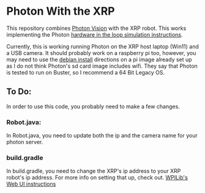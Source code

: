 # Photon With the XRP

This repository combines [Photon Vision](https://photonvision.org/) with the XRP robot. This works implementing the Photon [hardware in the loop simulation instructions](https://docs.photonvision.org/en/latest/docs/programming/photonlib/hardware-in-the-loop-sim.html). 

Currently, this is working running Photon on the XRP host laptop (Win11) and a USB camera. It should probably work on a raspberry pi too, however, you may need to use the [debian install](https://docs.photonvision.org/en/latest/docs/getting-started/installation/sw_install/other-coprocessors.html) directions on a pi image already set up as I do not think Photon's sd card image includes wifi. They say that Photon is tested to run on Buster, so I recommend a 64 Bit Legacy OS.

## To Do: 
In order to use this code, you probably need to make a few changes.

### Robot.java: 
In Robot.java, you need to update both the ip and the camera name for your photon server.

### build.gradle
In build.gradle, you need to change the XRP's ip address to your XRP robot's ip address. For more info on setting that up, check out. [WPILib's Web UI instructions](https://docs.wpilib.org/en/latest/docs/xrp-robot/web-ui.html)

